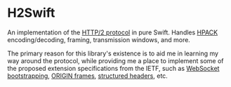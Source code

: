 # H2Swift

An implementation of the [HTTP/2 protocol](http://httpwg.org/specs/rfc7540.html) in pure Swift. Handles [HPACK](http://httpwg.org/specs/rfc7541.html) encoding/decoding, framing, transmission windows, and more.

The primary reason for this library's existence is to aid me in learning my way around the protocol, while providing me a place to implement some of the proposed extension specifications from the IETF, such as [WebSocket bootstrapping](https://datatracker.ietf.org/doc/draft-mcmanus-httpbis-h2-websockets/), [ORIGIN frames](https://datatracker.ietf.org/doc/draft-ietf-httpbis-origin-frame/), [structured headers](https://datatracker.ietf.org/doc/draft-ietf-httpbis-header-structure/), etc.
